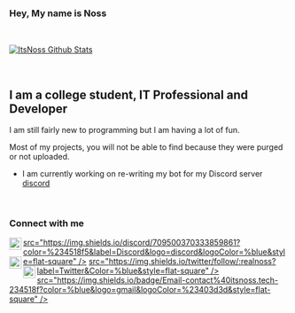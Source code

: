 ### Hey, My name is Noss

<br />

[![ItsNoss Github Stats](https://github-readme-stats.vercel.app/api?username=ItsNoss&show_icons=true&theme=algolia)](https://github.com/itsnoss)

<br />

## I am a college student, IT Professional and Developer
I am still fairly new to programming but I am having a lot of fun.

Most of my projects, you will not be able to find because they were purged or not uploaded.

- I am currently working on re-writing my bot for my Discord server [discord]

<br />

### Connect with me
[<img align="left" alt="Noss's Lounge" width="22px"> src="https://img.shields.io/discord/709500370333859861?color=%234518f5&label=Discord&logo=discord&logoColor=%blue&style=flat-square" />][discord]
[<img align="left" alt="Noss's Twitter" width="22px"> src="https://img.shields.io/twitter/follow/:realnoss?label=Twitter&Color=%blue&style=flat-square" />][twitter]
[<img align="left" alt="Noss's Lounge" width="22px"> src="https://img.shields.io/badge/Email-contact%40itsnoss.tech-234518f?color=%blue&logo=gmail&logoColor=%23403d3d&style=flat-square" />][email]

<br />

[discord]: http://discord.itsnoss.tech
[twitter]: https://twitter.com/realnoss
[email]: mailto:contact@itsnoss.tech
<!--
**ItsNoss/ItsNoss** is a ✨ _special_ ✨ repository because its `README.md` (this file) appears on your GitHub profile.

Here are some ideas to get you started:

- 🔭 I’m currently working on ...
- 🌱 I’m currently learning ...
- 👯 I’m looking to collaborate on ...
- 🤔 I’m looking for help with ...
- 💬 Ask me about ...
- 📫 How to reach me: ...
- 😄 Pronouns: ...
- ⚡ Fun fact: ...
-->
